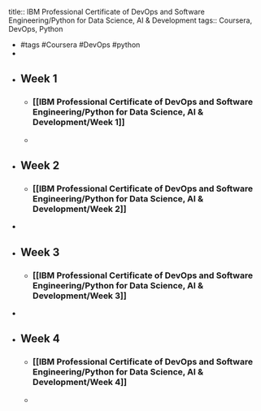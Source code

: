 title:: IBM Professional Certificate of DevOps and Software Engineering/Python for Data Science, AI & Development
tags:: Coursera, DevOps, Python

- #tags #Coursera #DevOps #python
-
- ## Week 1
	- ### [[IBM Professional Certificate of DevOps and Software Engineering/Python for Data Science, AI & Development/Week 1]]
	-
- ## Week 2
	- ### [[IBM Professional Certificate of DevOps and Software Engineering/Python for Data Science, AI & Development/Week 2]]
-
- ## Week 3
	- ### [[IBM Professional Certificate of DevOps and Software Engineering/Python for Data Science, AI & Development/Week 3]]
-
- ## Week 4
	- ### [[IBM Professional Certificate of DevOps and Software Engineering/Python for Data Science, AI & Development/Week 4]]
	-